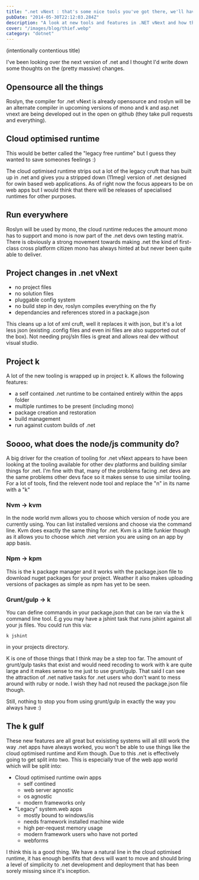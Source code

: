 ```yaml
---
title: ".net vNext : that's some nice tools you've got there, we'll have them"
pubDate: "2014-05-30T22:12:03.284Z"
description: "A look at new tools and features in .NET vNext and how they improve developer productivity."
cover: "/images/blog/thief.webp"
category: "dotnet"
---
```


(intentionally contentious title)

I've been looking over the next version of .net and I thought I'd write down some thoughts on the (pretty massive) changes.

## Opensource all the things

Roslyn, the compiler for .net vNext is already opensource and roslyn will be an alternate compiler in upcoming versions of mono and k and asp.net vnext are being developed out in the open on github (they take pull requests and everything).

## Cloud optimised runtime

This would be better called the "legacy free runtime" but I guess they wanted to save someones feelings :)

The cloud optimised runtime strips out a lot of the legacy cruft that has built up in .net and gives you a stripped down (11meg) version of .net designed for owin based web applications. As of right now the focus appears to be on web apps but I would think that there will be releases of specialised runtimes for other purposes.

## Run everywhere

Roslyn will be used by mono, the cloud runtime reduces the amount mono has to support and mono is now part of the .net devs own testing matrix. There is obviously a strong movement towards making .net the kind of first-class cross platform citizen mono has always hinted at but never been quite able to deliver.

## Project changes in .net vNext

- no project files
- no solution files
- pluggable config system
- no build step in dev, roslyn compiles everything on the fly
- dependancies and references stored in a package.json

This cleans up a lot of xml cruft, well it replaces it with json, but it's a lot less json (existing .config files and even ini files are also supported out of the box). Not needing proj/sln files is great and allows real dev without visual studio.

## Project k

A lot of the new tooling is wrapped up in project k. K allows the following features:

- a self contained .net runtime to be contained entirely within the apps folder
- multiple runtimes to be present (including mono)
- package creation and restoration
- build management
- run against custom builds of .net

## Soooo, what does the node/js community do?

A big driver for the creation of tooling for .net vNext appears to have been looking at the tooling available for other dev platforms and building similar things for .net. I'm fine with that, many of the problems facing .net devs are the same problems other devs face so it makes sense to use similar tooling. For a lot of tools, find the relevent node tool and replace the "n" in its name with a "k"

### Nvm -> kvm

In the node world nvm allows you to choose which version of node you are currently using. You can list installed versions and choose via the command line. Kvm does exactly the same thing for .net. Kvm is a little funkier though as it allows you to choose which .net version you are using on an app by app basis.

### Npm -> kpm

This is the k package manager and it works with the package.json file to download nuget packages for your project. Weather it also makes uploading versions of packages as simple as npm has yet to be seen.

### Grunt/gulp -> k

You can define commands in your package.json that can be ran via the k command line tool. E.g you may have a jshint task that runs jshint against all your js files. You could run this via:

    k jshint

in your projects directory.

K is one of those things that I think may be a step too far. The amount of grunt/gulp tasks that exist and would need recoding to work with k are quite large and it makes sense to me just to use grunt/gulp. That said I can see the attraction of .net native tasks for .net users who don't want to mess around with ruby or node. I wish they had not reused the package.json file though.

Still, nothing to stop you from using grunt/gulp in exactly the way you always have :)

## The k gulf

These new features are all great but exisisting systems will all still work the way .net apps have always worked, you won't be able to use things like the cloud optimised runtime and Kvm though. Due to this .net is effectively going to get split into two. This is especially true of the web app world which will be split into:

- Cloud optimised runtime owin apps
  - self contined
  - web server agnostic
  - os agnostic
  - modern frameworks only
- "Legacy" system.web apps
  - mostly bound to windows/iis
  - needs framework installed machine wide
  - high per-request memory usage
  - modern framework users who have not ported
  - webforms

I think this is a good thing. We have a natural line in the cloud optimised runtime, it has enough benifits that devs will want to move and should bring a level of simplicity to .net development and deployment that has been sorely missing since it's inception.
